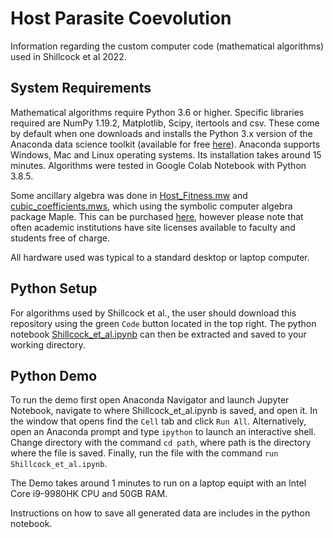 # Host Parasite Coevolution
Information regarding the custom computer code (mathematical algorithms) used in Shillcock et al 2022.


## System Requirements

Mathematical algorithms require Python 3.6 or higher. Specific libraries required are NumPy 1.19.2, Matplotlib, Scipy, itertools and csv. These come by default when one downloads and installs the Python 3.x version of the Anaconda data science toolkit (available for free [here](https://anaconda.org/ "Anaconda's Homepage")). Anaconda supports Windows, Mac and Linux operating systems. Its installation takes around 15 minutes. Algorithms were tested in Google Colab Notebook with Python 3.8.5.

Some ancillary algebra was done in [Host_Fitness.mw](https://github.com/G-Shillcock/Host-Parasite-Coevolution/blob/94076fb928d4864fbb5c4c3910b6cd8fd1a4fa52/Host_Fitness.mw) and [cubic_coefficients.mws](https://github.com/G-Shillcock/Host-Parasite-Coevolution/blob/94076fb928d4864fbb5c4c3910b6cd8fd1a4fa52/cubic_coefficients.mws), which using the symbolic computer algebra package Maple. This can be purchased [here](https://www.maplesoft.com/pricing/), however please note that often academic institutions have site licenses available to faculty and students free of charge.

All hardware used was typical to a standard desktop or laptop computer.


## Python Setup

For algorithms used by Shillcock et al., the user should download this repository using the green ```Code``` button located in the top right. The python notebook [Shillcock_et_al.ipynb](https://github.com/G-Shillcock/Host-Parasite-Coevolution/blob/94076fb928d4864fbb5c4c3910b6cd8fd1a4fa52/Shillcock_et_al.ipynb) can then be extracted and saved to your working directory.


## Python Demo

To run the demo first open Anaconda Navigator and launch Jupyter Notebook, navigate to where Shillcock_et_al.ipynb is saved, and open it. In the window that opens find the ```Cell``` tab and click ```Run All```. Alternatively, open an Anaconda prompt and type ```ipython``` to launch an interactive shell. Change directory with the command ```cd path```, where path is the directory where the file is saved. Finally, run the file with the command ```run Shillcock_et_al.ipynb```.

The Demo takes around 1 minutes to run on a laptop equipt with an Intel Core i9-9980HK CPU and 50GB RAM.

Instructions on how to save all generated data are includes in the python notebook.
